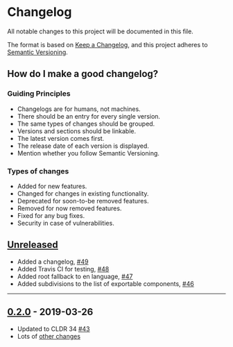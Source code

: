 # Changelog
All notable changes to this project will be documented in this file.

The format is based on [Keep a Changelog](https://keepachangelog.com/en/1.0.0/), and this project adheres to [Semantic Versioning](https://semver.org/spec/v2.0.0.html).

## How do I make a good changelog?
### Guiding Principles
- Changelogs are for humans, not machines.
- There should be an entry for every single version.
- The same types of changes should be grouped.
- Versions and sections should be linkable.
- The latest version comes first.
- The release date of each version is displayed.
- Mention whether you follow Semantic Versioning.

### Types of changes
- Added for new features.
- Changed for changes in existing functionality.
- Deprecated for soon-to-be removed features.
- Removed for now removed features.
- Fixed for any bug fixes.
- Security in case of vulnerabilities.

## [Unreleased]

- Added a changelog, [#49](https://github.com/ruby-i18n/ruby-cldr/pull/49)
- Added Travis CI for testing, [#48](https://github.com/ruby-i18n/ruby-cldr/pull/48)
- Added root fallback to en language, [#47](https://github.com/ruby-i18n/ruby-cldr/pull/47)
- Added subdivisions to the list of exportable components, [#46](https://github.com/ruby-i18n/ruby-cldr/pull/46)

---

## [0.2.0] - 2019-03-26

- Updated to CLDR 34 [#43](https://github.com/ruby-i18n/ruby-cldr/pull/43)
- Lots of [other changes](https://github.com/ruby-i18n/ruby-cldr/compare/v0.1.1...v0.2.0)

[Unreleased]: https://github.com/ruby-i18n/ruby-cldr/compare/v0.2.0...HEAD
[0.2.0]: https://github.com/ruby-i18n/ruby-cldr/compare/v0.1.1...v0.2.0
